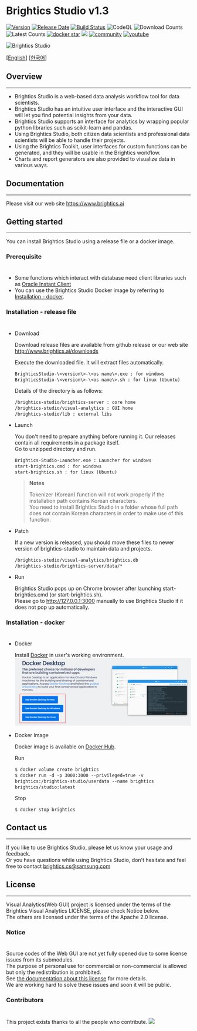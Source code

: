 # Brightics Studio v1.3

[![Version](https://img.shields.io/github/v/release/brightics/studio)](https://github.com/brightics/studio/releases)
[![Release Date](https://img.shields.io/github/release-date/brightics/studio)](https://github.com/brightics/studio/releases)
[![Build Status](https://travis-ci.com/brightics/studio.svg?branch=master)](https://travis-ci.com/brightics/studio)
![CodeQL](https://github.com/brightics/studio/workflows/CodeQL/badge.svg)
![Download Counts](https://img.shields.io/github/downloads/brightics/studio/total.svg)
![Latest Counts](https://img.shields.io/github/downloads/brightics/studio/latest/total)
[![docker star](https://img.shields.io/docker/stars/brightics/studio)](https://hub.docker.com/r/brightics/studio)
<a href="../../graphs/contributors"><img src="https://img.shields.io/github/contributors/brightics/studio.svg" /></a>
[![community](https://img.shields.io/badge/Help-Community-brightgreen)](https://www.brightics.ai/community/categories)
[![youtube](https://img.shields.io/youtube/views/DR13sLVWXYs?style=social)](https://www.youtube.com/brighticsTV)

<img src="docs/images/brightics_sample.png" alt="Brightics Studio"></img>

[[English](README_en.md)]
[[한국어](README.md)]

## Overview

---

- Brightics Studio is a web-based data analysis workflow tool for data scientists.  
- Brightics Studio has an intuitive user interface and the interactive GUI will let you find potential insights from your data.  
- Brightics Studio supports an interface for analytics by wrapping popular python libraries such as scikit-learn and pandas.  
- Using Brightics Studio, both citizen data scientists and professional data scientists will be able to handle their projects.  
- Using the Brightics Toolkit, user interfaces for custom functions can be generated, and they will be usable in the Brightics workflow.  
- Charts and report generators are also provided to visualize data in various ways.  

## Documentation

---

Please visit our web site https://www.brightics.ai

## Getting started

---

You can install Brightics Studio using a release file or a docker image.

### Prerequisite
#
* Some functions which interact with database need client libraries such as [Oracle Instant Client](http://www.oracle.com/technetwork/database/database-technologies/instant-client/overview/index.html)
* You can use the Brightics Studio Docker image by referring to [Installation - docker](#installation---docker).


### Installation - release file
#
  * Download

      Download release files are available from github release or our web site http://www.brightics.ai/downloads
      
      Execute the downloaded file. It will extract files automatically.

      ```
      BrighticsStudio-\<version\>-\<os name\>.exe : for windows
      BrighticsStudio-\<version\>-\<os name\>.sh : for linux (Ubuntu)
      ```
      
      Details of the directory is as follows:
      
      ```
      /brightics-studio/brightics-server : core home
      /brightics-studio/visual-analytics : GUI home
      /brightics-studio/lib : external libs
      ```


  * Launch

      You don't need to prepare anything before running it. Our releases contain all requirements in a package itself.  
      Go to unzipped directory and run.
        
      ```
      Brightics-Studio-Launcher.exe : Launcher for windows
      start-brightics.cmd : for windows
      start-brightics.sh : for linux (Ubuntu)
      ```
        
      > **Notes**
      >
      > Tokenizer (Korean) function will not work properly if the installation path contains Korean characters.  
      > You need to install Brightics Studio in a folder whose full path does not contain Korean characters in order to make use of this function.


  * Patch
        
      If a new version is released, you should move these files to newer version of brightics-studio to maintain data and projects.
        
      ```
      /brightics-studio/visual-analytics/brightics.db
      /brightics-studio/brightics-server/data/*
      ```


 *  Run
  
      Brightics Studio pops up on Chrome browser after launching start-brightics.cmd (or start-brightics.sh).   
      Please go to http://127.0.0.1:3000 manually to use Brightics Studio if it does not pop up automatically.

### Installation - docker
#
  * Docker

      Install [Docker](https://www.docker.com/get-started/) in user's working environment.
	  <img src="docs/images/docker.png"></img>


  * Docker Image  

      Docker image is available on [Docker Hub](https://hub.docker.com/r/brightics/studio).

      Run
      ```
      $ docker volume create brightics
      $ docker run -d -p 3000:3000 --privileged=true -v brightics:/brightics-studio/userdata --name brightics brightics/studio:latest
      ```      

      Stop
      ```
      $ docker stop brightics
      ```      

## Contact us
---
If you like to use Brightics Studio, please let us know your usage and feedback.  
Or you have questions while using Brightics Studio, don't hesitate and feel free to contact brightics.cs@samsung.com

## License
---
Visual Analytics(Web GUI) project is licensed under the terms of the Brightics Visual Analytics LICENSE, please check Notice below.  
The others are licensed under the terms of the Apache 2.0 license.

### Notice
#
Source codes of the Web GUI are not yet fully opened due to some license issues from its submodules.  
The purpose of personal use for commercial or non-commercial is allowed but only the redistribution is prohibited.  
See [the documentation about this license](BRIGHTICS_VA_LICENSE) for more details.  
We are working hard to solve these issues and soon it will be public.

### Contributors
#
This project exists thanks to all the people who contribute.
<a href="../../graphs/contributors"><img src="https://opencollective.com/brightics-studio/contributors.svg?width=890&button=false" /></a>




